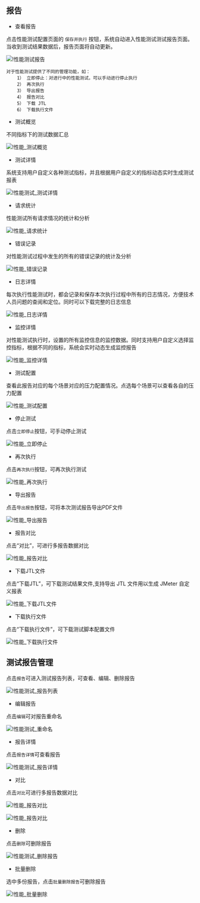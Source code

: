 ## 报告

- 查看报告

点击性能测试配置页面的 `保存并执行` 按钮，系统自动进入性能测试测试报告页面。当收到测试结果数据后，报告页面将自动更新。


![!性能测试报告](../../img/performance/性能测试_报告.png)


	对于性能测试提供了不同的管理功能，如：
		1） 立即停止：对进行中的性能测试，可以手动进行停止执行
		2） 再次执行
		3） 导出报告
		4） 报告对比
		5） 下载 JTL
		6） 下载执行文件


- 测试概览 

不同指标下的测试数据汇总

![!性能_测试概览](../../img/performance/性能_测试概览.png)

- 测试详情 

系统支持用户自定义各种测试指标，并且根据用户自定义的指标动态实时生成测试报表

![!性能测试_测试详情](../../img/performance/性能测试_测试详情.png)

- 请求统计 

性能测试所有请求情况的统计和分析

![!性能_请求统计](../../img/performance/性能_请求统计.png)

- 错误记录 

对性能测试过程中发生的所有的错误记录的统计及分析

![!性能_错误记录](../../img/performance/性能_错误记录.png)

- 日志详情 

每次执行性能测试时，都会记录和保存本次执行过程中所有的日志情况，方便技术人员问题的查阅和定位。同时可以下载完整的日志信息

![!性能_日志详情](../../img/performance/性能_日志详情.png)


- 监控详情 

对性能测试执行时，设置的所有监控信息的监控数据。同时支持用户自定义选择监控指标，根据不同的指标，系统会实时动态生成监控报告

![!性能_监控详情](../../img/performance/性能_监控详情.png)

- 测试配置 

查看此报告对应的每个场景对应的压力配置情况。点选每个场景可以查看各自的压力配置

![!性能_测试配置](../../img/performance/性能_测试配置.png)

- 停止测试 

点击`立即停止`按钮，可手动停止测试

![!性能_立即停止](../../img/performance/性能_立即停止.png)

- 再次执行 

点击`再次执行`按钮，可再次执行测试

![!性能_再次执行](../../img/performance/性能_再次执行.png)

- 导出报告 

点击`导出报告`按钮，可将本次测试报告导出PDF文件

![!性能_导出报告](../../img/performance/性能_导出报告.png)

- 报告对比 

点击“对比”，可进行多报告数据对比

![!性能_报告对比](../../img/performance/性能_报告对比.png)

- 下载JTL文件 

点击“下载JTL”，可下载测试结果文件,支持导出 JTL 文件用以生成 JMeter 自定义报表

![!性能_下载JTL文件](../../img/performance/性能_下载JTL文件.png)

- 下载执行文件 

点击“下载执行文件”，可下载测试脚本配置文件

![!性能_下载执行文件](../../img/performance/性能_下载执行文件.png)

##  测试报告管理

点击`报告`可进入测试报告列表，可查看、编辑、删除报告 

![!性能测试_报告列表](../../img/performance/性能测试_报告列表.png)

- 编辑报告

点击`编辑`可对报告重命名 

![!性能测试_重命名](../../img/performance/性能测试_重命名.png)

- 报告详情

点击`报告详情`可查看报告 

![!性能测试_报告详情](../../img/performance/性能测试_报告详情.png)

- 对比

点击`对比`可进行多报告数据对比

![!性能_报告对比](../../img/performance/性能_报告对比.png)

![!性能_报告对比](../../img/performance/性能_报告对比2.png)

- 删除

点击`删除`可删除报告

![!性能测试_删除报告](../../img/performance/性能测试_删除报告.png)

- 批量删除

选中多份报告，点击`批量删除报告`可删除报告

![!性能_批量删除](../../img/performance/性能_批量删除.png)